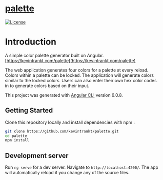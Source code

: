 # [palette](https://kevintrankt.com/palette)

[![License](http://img.shields.io/badge/Licence-MIT-brightgreen.svg)](LICENSE)

# Introduction

A simple color palette generator built on Angular. [https://kevintrankt.com/palette](https://kevintrankt.com/palette)

The web application generates four colors for a palette at every reload. Colors within a palette can be locked. The application will generate colors similar to the locked colors. Users can also enter their own hex color codes in to generate colors based on their input.

This project was generated with [Angular CLI](https://github.com/angular/angular-cli) version 6.0.8.

## Getting Started

Clone this repository locally and install dependencies with npm :

```bash
git clone https://github.com/kevintrankt/palette.git
cd palette
npm install
```

## Development server

Run `ng serve` for a dev server. Navigate to `http://localhost:4200/`. The app will automatically reload if you change any of the source files.
